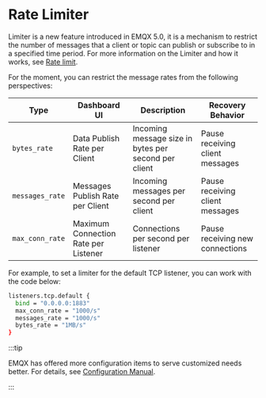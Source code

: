 # Rate Limiter

Limiter is a new feature introduced in EMQX 5.0, it is a mechanism to restrict the number of messages that a client or topic can publish or subscribe to in a specified time period. For more information on the Limiter and how it works, see [Rate limit](../rate-limit/rate-limit.md). 

For the moment, you can restrict the message rates from the following perspectives:

| **Type**        | Dashboard UI            | **Description**                           | **Recovery Behavior**           |
| --------------- | ----------------------- | ----------------------------------------- | ------------------------------- |
| `bytes_rate`    | Data Publish Rate per Client       | Incoming message size in bytes per second per client | Pause receiving client messages |
| `messages_rate`  | Messages Publish Rate per Client   | Incoming messages per second  per client | Pause receiving client messages |
| `max_conn_rate` | Maximum Connection Rate per Listener | Connections per second per listener | Pause receiving new connections |

For example, to set a limiter for the default TCP listener, you can work with the code below:

```bash
listeners.tcp.default {
  bind = "0.0.0.0:1883"
  max_conn_rate = "1000/s"
  messages_rate = "1000/s"
  bytes_rate = "1MB/s"
}
```

:::tip

EMQX has offered more configuration items to serve customized needs better. For details, see [Configuration Manual](https://docs.emqx.com/en/enterprise/v@EE_VERSION@/hocon/).

:::
